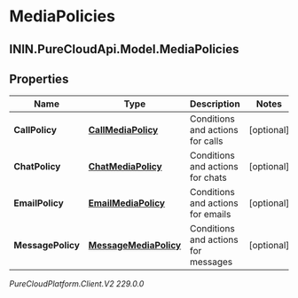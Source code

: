 # MediaPolicies

## ININ.PureCloudApi.Model.MediaPolicies

## Properties

|Name | Type | Description | Notes|
|------------ | ------------- | ------------- | -------------|
| **CallPolicy** | [**CallMediaPolicy**](CallMediaPolicy) | Conditions and actions for calls | [optional] |
| **ChatPolicy** | [**ChatMediaPolicy**](ChatMediaPolicy) | Conditions and actions for chats | [optional] |
| **EmailPolicy** | [**EmailMediaPolicy**](EmailMediaPolicy) | Conditions and actions for emails | [optional] |
| **MessagePolicy** | [**MessageMediaPolicy**](MessageMediaPolicy) | Conditions and actions for messages | [optional] |



_PureCloudPlatform.Client.V2 229.0.0_
